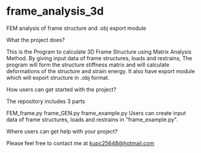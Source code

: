# frame_analysis_3d
FEM analysis of frame structure and .obj export module

What the project does?

This is the Program to calculate 3D Frame Structure using Matrix Analysis Method. By giving input data of frame structures, loads and restrains, The program will form the structure stiffness matrix and will calculate deformations of the structure and strain energy. It also have export module which will export structure in .obj format. 

How users can get started with the project?

The repository includes 3 parts

FEM_frame.py
frame_GEN.py
frame_example.py
Users can create input data of frame structures, loads and restrains in "frame_example.py".

Where users can get help with your project?

Please feel free to contact me at kupc25648@hotmail.com

